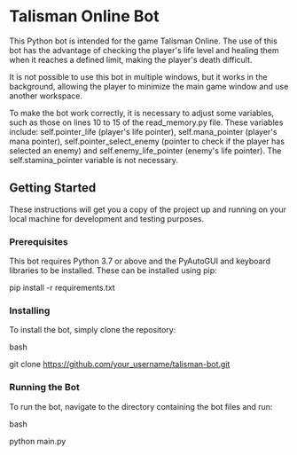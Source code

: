 # Talisman Online Bot

This Python bot is intended for the game Talisman Online. The use of this bot has the advantage of checking the player's life level and healing them when it reaches a defined limit, making the player's death difficult.

It is not possible to use this bot in multiple windows, but it works in the background, allowing the player to minimize the main game window and use another workspace.

To make the bot work correctly, it is necessary to adjust some variables, such as those on lines 10 to 15 of the read_memory.py file. These variables include: self.pointer_life (player's life pointer), self.mana_pointer (player's mana pointer), self.pointer_select_enemy (pointer to check if the player has selected an enemy) and self.enemy_life_pointer (enemy's life pointer). The self.stamina_pointer variable is not necessary.
## Getting Started

These instructions will get you a copy of the project up and running on your local machine for development and testing purposes.
### Prerequisites

This bot requires Python 3.7 or above and the PyAutoGUI and keyboard libraries to be installed. These can be installed using pip:

  pip install -r requirements.txt

### Installing

To install the bot, simply clone the repository:

bash

  git clone https://github.com/your_username/talisman-bot.git

### Running the Bot

To run the bot, navigate to the directory containing the bot files and run:

bash

  python main.py

